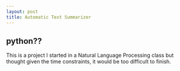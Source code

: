 ```yaml
---
layout: post
title: Automatic Text Summarizer 
---
```

## python??
This is a project I started in a Natural Language Processing class but thought given the time constraints, it would be 
too difficult to finish.
